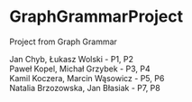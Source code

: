 # GraphGrammarProject
Project from Graph Grammar

Jan Chyb, Łukasz Wolski - P1, P2   
Paweł Kopel, Michał Grzybek - P3, P4  
Kamil Koczera, Marcin Wąsowicz - P5, P6  
Natalia Brzozowska, Jan Błasiak - P7, P8
